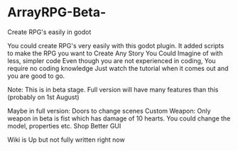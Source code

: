 # ArrayRPG-Beta-
Create RPG's easily in godot

You could create RPG's very easily with this godot plugin. It added scripts to make the RPG you want to
Create Any Story You Could Imagine of with less, simpler code
Even though you are not experienced in coding, You require no coding knowledge
Just watch the tutorial when it comes out and you are good to go.

Note: This is in beta stage. Full version will have many features than this (probably on 1st August)

Maybe in full version:
Doors to change scenes
Custom Weapon: Only weapon in beta is fist which has damage of 10 hearts. You could change the model, properties etc.
Shop
Better GUI

Wiki is Up but not fully written right now
